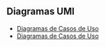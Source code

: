 ## Diagramas UMl

* [Diagramas de Casos de Uso](Diagramas_CasosdeUso.md)
* [Diagramas de Casos de Uso](Escenarios_deCasosdeUso.md)
